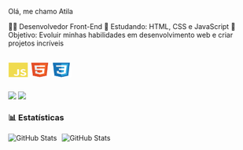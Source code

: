 Olá, me chamo Atila

👨‍💻 Desenvolvedor Front-End
🌱 Estudando: HTML, CSS e JavaScript
🎯 Objetivo: Evoluir minhas habilidades em desenvolvimento web e criar projetos incríveis


<div style="display: inline_block"><br>
  <img align="center" alt="atila-Js" height="30" width="40" src="https://raw.githubusercontent.com/devicons/devicon/master/icons/javascript/javascript-plain.svg">
  
  
  <img align="center" alt="atila-HTML" height="30" width="40" src="https://raw.githubusercontent.com/devicons/devicon/master/icons/html5/html5-original.svg">
  <img align="center" alt="atila-CSS" height="30" width="40" src="https://raw.githubusercontent.com/devicons/devicon/master/icons/css3/css3-original.svg">
 
</div>
  
  ##
 
<div> 
  
  <a href = "mailto:atiladosanto@gmail.com"><img src="https://img.shields.io/badge/-Gmail-%23333?style=for-the-badge&logo=gmail&logoColor=white" target="_blank"></a>
  <a href="https://www.linkedin.com/in/atila-oliveira-60a51925b/" target="_blank"><img src="https://img.shields.io/badge/-LinkedIn-%230077B5?style=for-the-badge&logo=linkedin&logoColor=white" target="_blank"></a> 
  
</div>






### 📊 Estatísticas

<p>
  <img 
    align="left" 
    alt="GitHub Stats" 
    height="200" 
    style="padding-right: 10px;" 
    src="https://github-readme-stats.vercel.app/api?username=Atilaoliveira&show_icons=true&theme=tokyonight&include_all_commits=true&locale=pt-br" 
  />

<img 
      align="left" 
      alt="GitHub Stats" 
      height="200" 
      src="https://github-readme-stats.vercel.app/api/top-langs/?username=anuraghazra&theme=tokyonight" 
  />

</p>


